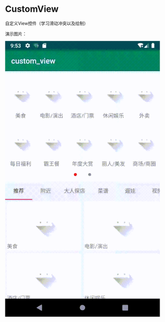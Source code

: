 # CustomView
自定义View控件（学习滑动冲突以及绘制）


演示图片：

![demo](https://github.com/pd411/CustomView/blob/master/demo%20(1).gif "demo")

